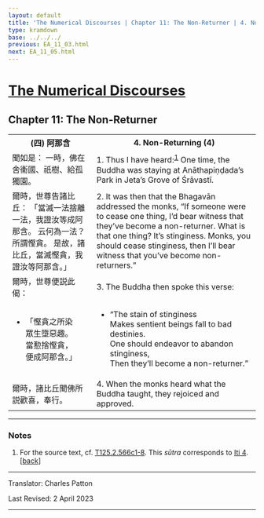 ```yaml
---
layout: default
title: 'The Numerical Discourses | Chapter 11: The Non-Returner | 4. Non-Returning (4)'
type: kramdown
base: ../../../
previous: EA_11_03.html
next: EA_11_05.html
---
```


<h1><a href='../index.html'>The Numerical Discourses</a></h1>
<h2>Chapter 11: The Non-Returner</h2>

<table class="trans">
  <th class='ch'>(四) 阿那含</th>
  <th class='en'>4. Non-Returning (4)</th>
  <tr>
    <td class='ch' title='T125.2.566c1'>聞如是： 一時，佛在舍衞國、祇樹、給孤獨園。</td>
    <td id='p1'>1. Thus I have heard:<sup id="ref1"><a href="#n1">1</a></sup> One time, the Buddha was staying at Anāthapiṇḍada’s Park in Jeta’s Grove of Śrāvastī.</td>
  </tr>
  <tr>
    <td class='ch' title='T125.2.566c2'>爾時，世尊告諸比丘： 「當滅一法捨離一法，我證汝等成阿那含。 云何為一法？ 所謂慳貪。 是故，諸比丘，當滅慳貪，我證汝等阿那含。」</td>
    <td id='p2'>2. It was then that the Bhagavān addressed the monks, “If someone were to cease one thing, I’d bear witness that they’ve become a non-returner. What is that one thing? It’s stinginess. Monks, you should cease stinginess, then I’ll bear witness that you’ve become non-returners.”</td>
  </tr>
  <tr>
    <td class='ch' title='T125.2.566c5'>爾時，世尊便説此偈：</td>
    <td id='p3'>3. The Buddha then spoke this verse:</td>
  </tr>
<tr>
  <td title='T125.2.566c6'><ul class='verse'>
    <li class='ch'>「慳貪之所染<br/>
    眾生墮惡趣。<br/>
    當懃捨慳貪，<br/>
    便成阿那含。」</li>
  </ul></td>
  <td><ul class='verse'>
    <li>“The stain of stinginess<br/>
    Makes sentient beings fall to bad destinies.<br/>
    One should endeavor to abandon stinginess,<br/>
    Then they’ll become a non-returner.”</li>
  </ul></td>
</tr>
  <tr>
    <td class='ch' title='T125.2.566c8'>爾時，諸比丘聞佛所説歡喜，奉行。</td>
    <td id='p4'>4. When the monks heard what the Buddha taught, they rejoiced and approved.</td>
  </tr>
</table>

<hr/>

<h3 id="notes">Notes</h3>

<ol class="notes-list">
<li id="n1"><p>For the source text, cf. <a href="https://cbetaonline.dila.edu.tw/zh/T02n0125_p0566c01" target="_blank">T125.2.566c1-8</a>. This <em>sūtra</em> corresponds to <a href="https://suttacentral.net/iti3" target="_blank">Iti 4</a>. [<a href="#ref1">back</a>]</p></li>
</ol>
<hr/>

<p class="translator">Translator: Charles Patton</p>
<p class='revised'>Last Revised: 2 April 2023</p>

<hr/>